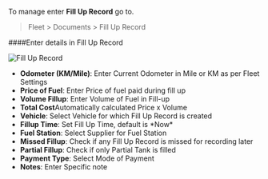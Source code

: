 <!-- title: Fleet: Fleet Settings -->
<!-- no-breadcrumbs -->

To manage enter **Fill Up Record** go to.

> Fleet > Documents > Fill Up Record


####Enter details in Fill Up Record


<img class="screenshot" alt="Fill Up Record" src="{{ docs_base_url }}/assets/img/fill-up-record/fill-up-record-1.png">
<ul>
 <li><strong>Odometer (KM/Mile)</strong>: Enter Current Odometer in Mile or KM as per Fleet Settings</li>
 <li><strong>Price of Fuel</strong>: Enter Price of fuel paid during fill up</li>
 <li><strong>Volume Fillup</strong>: Enter Volume of Fuel in Fill-up</li>
 <li><strong>Total Cost</strong>Automatically calculated Price x Volume</li>
 <li><strong>Vehicle</strong>: Select Vehicle for which Fill Up Record is created</li>
 <li><strong>Fillup Time</strong>: Set Fill Up Time, default is *Now*</li>
 <li><strong>Fuel Station</strong>: Select Supplier for Fuel Station</li>
 <li><strong>Missed Fillup</strong>: Check if any Fill Up Record is missed for recording later</li>
 <li><strong>Partial Fillup</strong>: Check if only Partial Tank is filled</li>
 <li><strong>Payment Type</strong>: Select Mode of Payment</li>
 <li><strong>Notes</strong>: Enter Specific note</li>
</ul>

<!-- autodoc -->
<!-- jinja -->
<!-- static -->